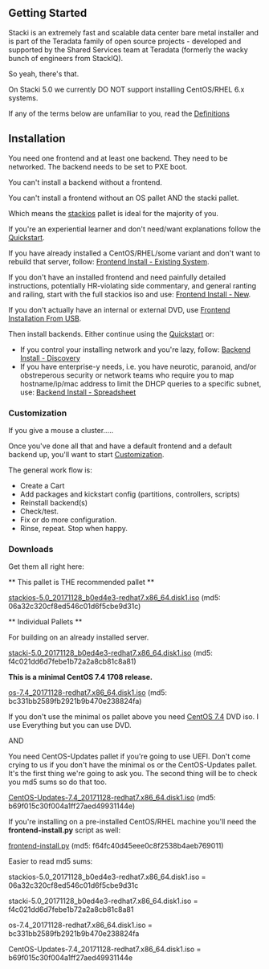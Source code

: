 ## Getting Started

Stacki is an extremely fast and scalable data center bare metal installer and is part of the Teradata family of open source projects - developed and supported by the Shared Services team at Teradata (formerly the wacky bunch of engineers from StackIQ).

So yeah, there's that.

On Stacki 5.0 we currently DO NOT support installing CentOS/RHEL 6.x systems.

If any of the terms below are unfamiliar to you, read the [Definitions](Definitions)

## Installation

You need one frontend and at least one backend.  They need to be networked.  The backend needs to be set to PXE boot.

You can't install a backend without a frontend.

You can't install a frontend without an OS pallet AND the stacki pallet.

Which means the [stackios](http://teradata-stacki.s3.amazonaws.com/release/stacki/5.x/stackios-5.0_20171128_b0ed4e3-redhat7.x86_64.disk1.iso)
pallet is ideal for the majority of you.

If you're an experiential learner and don't need/want explanations follow the [Quickstart](Quickstart).

If you have already installed a CentOS/RHEL/some variant and don't want to rebuild that server, follow: [Frontend Install - Existing System](Frontend-Install-Existing).

If you don't have an installed frontend and need painfully detailed instructions, potentially HR-violating side commentary, and general ranting and railing, start with the full stackios iso and use: [Frontend Install - New](Frontend-Install-New).

If you don't actually have an internal or external DVD, use  [Frontend Installation From USB](Frontend-Installation-From-USB).

Then install backends. Either continue using the [Quickstart](Quickstart) or:

* If you control your installing network and you're lazy, follow: [Backend Install - Discovery](Backend-Install-Discovery)
* If you have enterprise-y needs, i.e. you have neurotic, paranoid, and/or obstreperous security or network teams who require you to map hostname/ip/mac address to limit the DHCP queries to a specific subnet, use: [Backend Install -  Spreadsheet](Backend-Install-Spreadsheet)

### Customization

If you give a mouse a cluster.....

Once you've done all that and have a default frontend and a default backend up, you'll want to start [Customization](Customization).

The general work flow is:

* Create a Cart
* Add packages and kickstart config (partitions, controllers, scripts)
* Reinstall backend(s)
* Check/test.
* Fix or do more configuration.
* Rinse, repeat. Stop when happy.

### Downloads
Get them all right here:

** This pallet is THE recommended pallet **

[stackios-5.0_20171128_b0ed4e3-redhat7.x86_64.disk1.iso](http://teradata-stacki.s3.amazonaws.com/release/stacki/5.x/stackios-5.0_20171128_b0ed4e3-redhat7.x86_64.disk1.iso) (md5: 06a32c320cf8ed546c01d6f5cbe9d31c)

** Individual Pallets **

For building on an already installed server.

[stacki-5.0_20171128_b0ed4e3-redhat7.x86_64.disk1.iso](http://teradata-stacki.s3.amazonaws.com/release/stacki/5.x/stacki-5.0_20171128_b0ed4e3-redhat7.x86_64.disk1.iso) (md5: f4c021dd6d7febe1b72a2a8cb81c8a81)

**This is a minimal CentOS 7.4 1708 release.**

[os-7.4_20171128-redhat7.x86_64.disk1.iso](http://teradata-stacki.s3.amazonaws.com/release/stacki/5.x/os-7.4_20171128-redhat7.x86_64.disk1.iso) (md5: bc331bb2589fb2921b9b470e238824fa)

If you don't use the minimal os pallet above you need [CentOS 7.4](https://www.centos.org/download/mirrors/) DVD iso. I use Everything but you can use DVD.

AND

You need CentOS-Updates pallet if you're going to use UEFI. Don't come crying to us if you don't have the minimal os or the CentOS-Updates pallet. It's the first thing we're going to ask you. The second thing will be to check you md5 sums so do that too.

[CentOS-Updates-7.4_20171128-redhat7.x86_64.disk1.iso](http://teradata-stacki.s3.amazonaws.com/release/stacki/5.x/CentOS-Updates-7.4_20171128-redhat7.x86_64.disk1.iso) (md5: b69f015c30f004a1ff27aed49931144e)

If you're installing on a pre-installed CentOS/RHEL machine you'll need the **frontend-install.py** script as well:

[frontend-install.py](http://teradata-stacki.s3.amazonaws.com/release/stacki/5.x/frontend-install.py) (md5: f64fc40d45eee0c8f2538b4aeb769011)

Easier to read md5 sums:

stackios-5.0_20171128_b0ed4e3-redhat7.x86_64.disk1.iso = 06a32c320cf8ed546c01d6f5cbe9d31c

stacki-5.0_20171128_b0ed4e3-redhat7.x86_64.disk1.iso = f4c021dd6d7febe1b72a2a8cb81c8a81

os-7.4_20171128-redhat7.x86_64.disk1.iso = bc331bb2589fb2921b9b470e238824fa

CentOS-Updates-7.4_20171128-redhat7.x86_64.disk1.iso = b69f015c30f004a1ff27aed49931144e
